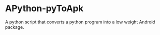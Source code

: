 # APython-pyToApk
A python script that converts a python program into a low weight Android package.
